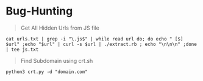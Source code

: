 # Bug-Hunting
> Get All Hidden Urls from JS file
```
cat urls.txt | grep -i "\.js$" | while read url do; do echo " [$] $url" ;echo "$url" | curl -s $url | ./extract.rb ; echo "\n\n\n" ;done | tee js.txt
```
> Find Subdomain using crt.sh
```
python3 crt.py -d "domain.com"
```
